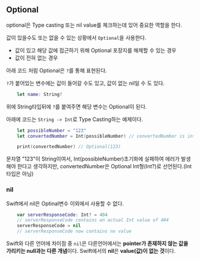 ## **Optional**

optional은 Type casting 또는 nil value를 체크하는데 있어 중요한 역할을 한다.

값이 있을수도 또는 없을 수 있는 상황에서 `Optional`을 사용한다. 

- 값이 있고 해당 값에 접근하기 위해 Optional 포장지를 해제할 수 있는 경우
- 값이 전혀 없는 경우

아래 코드 처럼 Optional은 `?`를 통해 표현된다.

`?`가 붙어있는 변수에는 값이 들어갈 수도 있고, 값이 없는 nil일 수 도 있다.

```swift
    let name: String?
```

위에 String타입뒤에 `?`를 붙여주면 해당 변수는 Optional이 된다.


아래에 코드는 `String -> Int`로 Type Casting하는 예제이다.

```swift
    let possibleNumber = "123"
    let convertedNumber = Int(possibleNumber) // convertedNumber is inferred to be of type "Int?", or "optional Int"(convertedNumber는 "Int?" 또는 "Optional Int" 유형으로 유추됩니다.)

    print(convertedNumber) // Optional(123)
```

문자열 "123"이 String이여서, Int(possibleNumber)초기화에 실패하여 에러가 발생해야 한다고 생각하지만, convertedNumber은 Optional Int형(Int?)로 선언된다.(Int 타입은 아님)

### **nil**

Swift에서 nil은 Optinal변수 이외에서 사용할 수 없다.

```swift
    var serverResponseCode: Int? = 404
    // serverResponseCode contains an actual Int value of 404
    serverResponseCode = nil
    // serverResponseCode now contains no value
```

Swift와 다른 언어에 차이점 중 `nil`은 다른언어에서는 **pointer가 존재하지 않는 값을 가리키는 null과는 다른 개념**이다. Swift에서의 **nil**은 **value(값)이 없는 것**이다.




